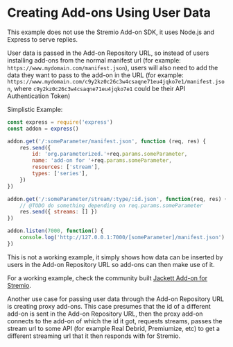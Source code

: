 # Creating Add-ons Using User Data

This example does not use the Stremio Add-on SDK, it uses Node.js and Express to serve replies.

User data is passed in the Add-on Repository URL, so instead of users installing add-ons from the normal manifest url (for example: `https://www.mydomain.com/manifest.json`), users will also need to add the data they want to pass to the add-on in the URL (for example: `https://www.mydomain.com/c9y2kz0c26c3w4csaqne71eu4jqko7e1/manifest.json`, where `c9y2kz0c26c3w4csaqne71eu4jqko7e1` could be their API Authentication Token)

Simplistic Example:

```javascript
const express = require('express')
const addon = express()

addon.get('/:someParameter/manifest.json', function (req, res) {
    res.send({
        id: 'org.parameterized.'+req.params.someParameter,
        name: 'add-on for '+req.params.someParameter,
        resources: ['stream'],
        types: ['series'],
    })
})

addon.get('/:someParameter/stream/:type/:id.json', function(req, res) {
    // @TODO do something depending on req.params.someParameter
    res.send({ streams: [] })
})

addon.listen(7000, function() {
    console.log('http://127.0.0.1:7000/[someParameter]/manifest.json')
})
```

This is not a working example, it simply shows how data can be inserted by users in the Add-on Repository URL so add-ons can then make use of it.

For a working example, check the community built [Jackett Add-on for Stremio](https://github.com/BoredLama/stremio-jackett-addon).

Another use case for passing user data through the Add-on Repository URL is creating proxy add-ons. This case presumes that the id of a different add-on is sent in the Add-on Repository URL, then the proxy add-on connects to the add-on of which the id it got, requests streams, passes the stream url to some API (for example Real Debrid, Premiumize, etc) to get a different streaming url that it then responds with for Stremio.
